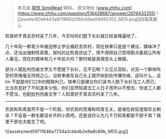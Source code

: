 > 本文由 [简悦 SimpRead](http://ksria.com/simpread/) 转码， 原文地址 [www.zhihu.com](https://www.zhihu.com/question/516428687/answer/2976433255) ![[assets/60e6443a6f3995d31bfc69ad14493352_MD5.png]]四斋蒸鹅心

知青好歹真去农村呆了几年，今天叫你们脱下长衫就已经哀嚎遍地了。

几十年前一群青少年被迫停止学业被赶去农村，现在铁拳只是提个建议，蝶味冲了点，还没出强制性政策，就叫的比知青还凶了，恨不得把自己受得那点委屈让所有人看见，现在的蝶味有几十年前大吗？那时候是真骑恁头上做蝶。

部分人既批判伤痕文学又不愿脱下长衫，见不见啊？又见又双标，对另一个群体所受的苦难毫无怜悯之心，当铁拳悬在自己头上就开始到处传播伤痕，这叫什么，这 tm 不就是你们口中的精致利己。铁拳只是建议你们读书人脱下长衫当工人而已，比当农民好了不知道多少倍，你们显然知道当工人日子苦所以不想去，你连工人都不愿当，也配批判伤痕文学？人知青好歹真去农村呆了几年。

* * *

农民和知青虽然不是一个阶层，但农民的苦难和知青无关。是谁在疯狂提取农业剩余？不会是一群毛都没长齐的小孩吧。还是说你认为几千万知青都是干部子弟？城里干部也太能生了吧。

![[assets/eed09711646a7734a3cbbdb2e9a8c69b_MD5.jpg]]